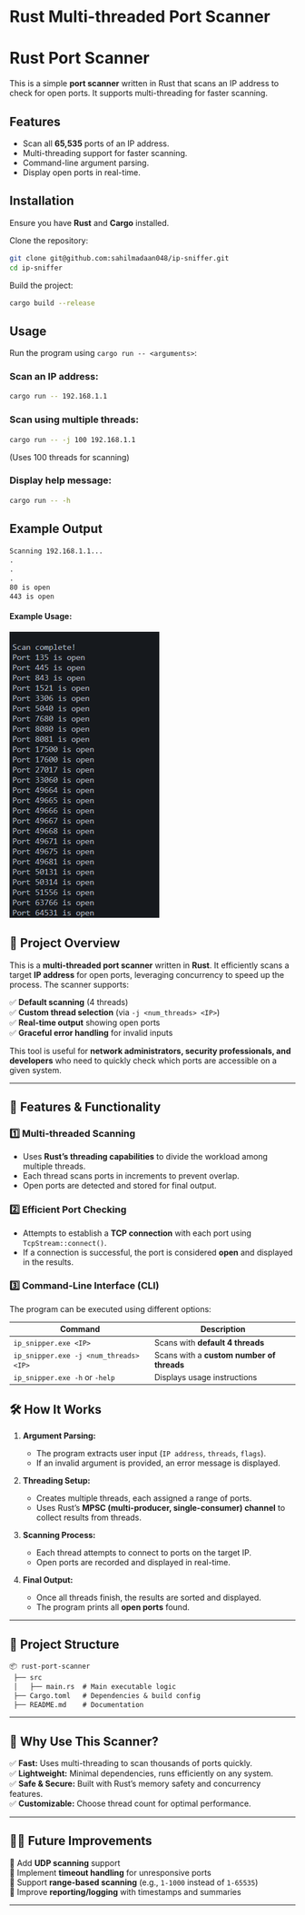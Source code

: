 # **Rust Multi-threaded Port Scanner**

# Rust Port Scanner

This is a simple **port scanner** written in Rust that scans an IP address to check for open ports. It supports multi-threading for faster scanning.

## Features
- Scan all **65,535** ports of an IP address.
- Multi-threading support for faster scanning.
- Command-line argument parsing.
- Display open ports in real-time.

## Installation
Ensure you have **Rust** and **Cargo** installed.

Clone the repository:
```sh
git clone git@github.com:sahilmadaan048/ip-sniffer.git
cd ip-sniffer
```

Build the project:
```sh
cargo build --release
```

## Usage
Run the program using `cargo run -- <arguments>`:

### Scan an IP address:
```sh
cargo run -- 192.168.1.1
```

### Scan using multiple threads:
```sh
cargo run -- -j 100 192.168.1.1
```
(Uses 100 threads for scanning)

### Display help message:
```sh
cargo run -- -h
```

## Example Output
```
Scanning 192.168.1.1...
.
.
.
80 is open
443 is open
```

#### **Example Usage:**  
![alt text](image.png)


## **📌 Project Overview**  
This is a **multi-threaded port scanner** written in **Rust**. It efficiently scans a target **IP address** for open ports, leveraging concurrency to speed up the process. The scanner supports:

✅ **Default scanning** (4 threads)  
✅ **Custom thread selection** (via `-j <num_threads> <IP>`)  
✅ **Real-time output** showing open ports  
✅ **Graceful error handling** for invalid inputs  

This tool is useful for **network administrators, security professionals, and developers** who need to quickly check which ports are accessible on a given system.

---

## **🔧 Features & Functionality**
### **1️⃣ Multi-threaded Scanning**
- Uses **Rust’s threading capabilities** to divide the workload among multiple threads.  
- Each thread scans ports in increments to prevent overlap.  
- Open ports are detected and stored for final output.  

### **2️⃣ Efficient Port Checking**
- Attempts to establish a **TCP connection** with each port using `TcpStream::connect()`.  
- If a connection is successful, the port is considered **open** and displayed in the results.  

### **3️⃣ Command-Line Interface (CLI)**
The program can be executed using different options:

| Command | Description |
|---------|------------|
| `ip_snipper.exe <IP>` | Scans with **default 4 threads** |
| `ip_snipper.exe -j <num_threads> <IP>` | Scans with a **custom number of threads** |
| `ip_snipper.exe -h` or `-help` | Displays usage instructions |


## **🛠️ How It Works**
1. **Argument Parsing:**  
   - The program extracts user input (`IP address`, `threads`, `flags`).  
   - If an invalid argument is provided, an error message is displayed.  

2. **Threading Setup:**  
   - Creates multiple threads, each assigned a range of ports.  
   - Uses Rust’s **MPSC (multi-producer, single-consumer) channel** to collect results from threads.  

3. **Scanning Process:**  
   - Each thread attempts to connect to ports on the target IP.  
   - Open ports are recorded and displayed in real-time.  

4. **Final Output:**  
   - Once all threads finish, the results are sorted and displayed.  
   - The program prints all **open ports** found.  

---

## **📂 Project Structure**
```
📦 rust-port-scanner
 ├── src
 │   ├── main.rs  # Main executable logic
 ├── Cargo.toml   # Dependencies & build config
 ├── README.md    # Documentation
```

---

## **🚀 Why Use This Scanner?**
✅ **Fast:** Uses multi-threading to scan thousands of ports quickly.  
✅ **Lightweight:** Minimal dependencies, runs efficiently on any system.  
✅ **Safe & Secure:** Built with Rust’s memory safety and concurrency features.  
✅ **Customizable:** Choose thread count for optimal performance.  

---

## **👨‍💻 Future Improvements**
🔹 Add **UDP scanning** support  
🔹 Implement **timeout handling** for unresponsive ports  
🔹 Support **range-based scanning** (e.g., `1-1000` instead of `1-65535`)  
🔹 Improve **reporting/logging** with timestamps and summaries  

---

